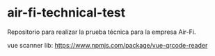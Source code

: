 # air-fi-technical-test
Repositorio para realizar la prueba técnica para la empresa Air-Fi.


vue scanner lib:
https://www.npmjs.com/package/vue-qrcode-reader